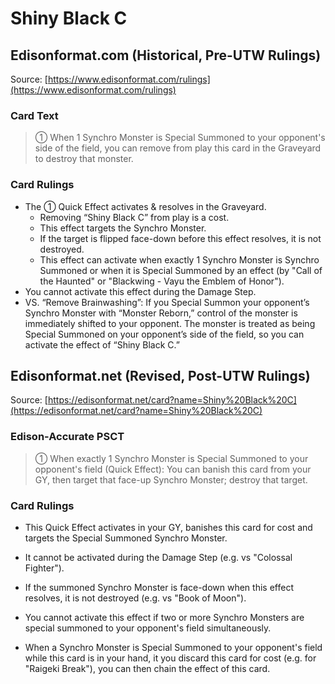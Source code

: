 # Shiny Black C

## Edisonformat.com (Historical, Pre-UTW Rulings)

Source: [https://www.edisonformat.com/rulings](https://www.edisonformat.com/rulings)

### Card Text

> ① When 1 Synchro Monster is Special Summoned to your opponent's side of the field, you can remove from play this card in the Graveyard to destroy that monster.

### Card Rulings

*   The ① Quick Effect activates & resolves in the Graveyard.
    *   Removing “Shiny Black C” from play is a cost.
    *   This effect targets the Synchro Monster.
    *   If the target is flipped face-down before this effect resolves, it is not destroyed.
    *   This effect can activate when exactly 1 Synchro Monster is Synchro Summoned or when it is Special Summoned by an effect (by "Call of the Haunted" or "Blackwing - Vayu the Emblem of Honor").
*   You cannot activate this effect during the Damage Step.
*   VS. “Remove Brainwashing”: If you Special Summon your opponent’s Synchro Monster with “Monster Reborn,” control of the monster is immediately shifted to your opponent. The monster is treated as being Special Summoned on your opponent’s side of the field, so you can activate the effect of “Shiny Black C.”

## Edisonformat.net (Revised, Post-UTW Rulings)

Source: [https://edisonformat.net/card?name=Shiny%20Black%20C](https://edisonformat.net/card?name=Shiny%20Black%20C)

### Edison-Accurate PSCT

> ① When exactly 1 Synchro Monster is Special Summoned to your opponent's field (Quick Effect): You can banish this card from your GY, then target that face-up Synchro Monster; destroy that target.

### Card Rulings

*   This Quick Effect activates in your GY, banishes this card for cost and targets the Special Summoned Synchro Monster.

*   It cannot be activated during the Damage Step (e.g. vs "Colossal Fighter").

*   If the summoned Synchro Monster is face-down when this effect resolves, it is not destroyed (e.g. vs "Book of Moon").

*   You cannot activate this effect if two or more Synchro Monsters are special summoned to your opponent's field simultaneously.

*   When a Synchro Monster is Special Summoned to your opponent's field while this card is in your hand, it you discard this card for cost (e.g. for "Raigeki Break"), you can then chain the effect of this card.
            